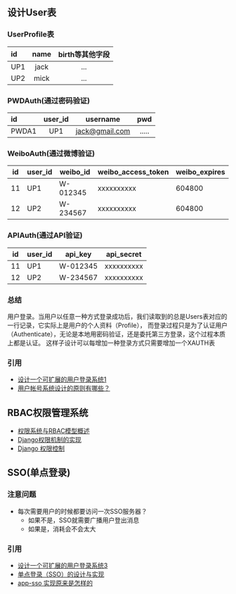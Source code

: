 ## 设计User表
### UserProfile表
| id| name | birth等其他字段 |
| :---------    | :----: |:----: |
| UP1 | jack | ...|
| UP2 | mick | ...|

### PWDAuth(通过密码验证)
|id|user_id|username|pwd|
| :--| :----: |:----: |:----: |
|PWDA1|UP1|jack@gmail.com|.....|

### WeiboAuth(通过微博验证)
|id | user_id | weibo_id | weibo_access_token | weibo_expires
|---|---------|----------|--------------------|---------------
|11 | UP1      | W-012345 | xxxxxxxxxx         | 604800
|12 | UP2      | W-234567 | xxxxxxxxxx         | 604800

### APIAuth(通过API验证)
|id | user_id | api_key | api_secret | 
|---|---------|----------|-----------|
|11 | UP1      | W-012345 | xxxxxxxxxx|
|12 | UP2      | W-234567 | xxxxxxxxxx|

### 总结
用户登录。当用户以任意一种方式登录成功后，我们读取到的总是Users表对应的一行记录，它实际上是用户的个人资料（Profile），
而登录过程只是为了认证用户（Authenticate），无论是本地用密码验证，还是委托第三方登录，这个过程本质上都是认证。
这样子设计可以每增加一种登录方式只需要增加一个XAUTH表

### 引用
- [设计一个可扩展的用户登录系统1](https://www.liaoxuefeng.com/article/001437480923144e567335658cc4015b38a595bb006aa51000)
- [用户帐号系统设计的原则有哪些？](https://www.zhihu.com/question/30362871)

## RBAC权限管理系统
- [权限系统与RBAC模型概述](http://blog.csdn.net/yangwenxue_admin/article/details/73936803)
- [Django权限机制的实现](https://www.jianshu.com/p/01126437e8a4)
- [Django 权限控制](http://blog.51reboot.com/python%E5%AD%A6%E4%B9%A0-django-%E6%9D%83%E9%99%90%E6%8E%A7%E5%88%B6/)

## SSO(单点登录)
### 注意问题
- 每次需要用户的时候都要访问一次SSO服务器？
  - 如果不是，SSO就需要广播用户登出消息
  - 如果是，消耗会不会太大

### 引用
- [设计一个可扩展的用户登录系统3](https://www.liaoxuefeng.com/article/00146129217054923f7784c57134669986a8875c10e135e000)
- [单点登录（SSO）的设计与实现](https://ken.io/note/sso-design-implement)
- [app-sso 实现原来是怎样的](https://www.zhihu.com/question/22992471/answer/65164090)
